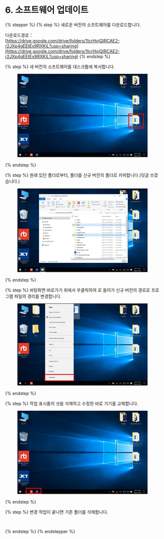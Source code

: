 # 6. 소프트웨어 업데이트

{% stepper %}
{% step %}
새로운 버전의 소프트웨어를 다운로드합니다.

다운로드경로：\
[https://drive.google.com/drive/folders/1IcrHojQlRCAE2-r2JXp4gEEtEx9RXKiL?usp=sharing](https://drive.google.com/drive/folders/1IcrHojQlRCAE2-r2JXp4gEEtEx9RXKiL?usp=sharing)
{% endstep %}

{% step %}
새 버전의 소프트웨어를 데스크톱에 복사합니다.

<figure><img src="img/chapter11/section11.0.1.jpg" alt=""><figcaption></figcaption></figure>
{% endstep %}

{% step %}
원래 있던 폴더로부터, 폴더를 신규 버전의 폴더로 카피합니다.(덧글 쓰겠습니다.)

<figure><img src="img/chapter11/section11.0.2.jpg" alt=""><figcaption></figcaption></figure>
{% endstep %}

{% step %}
바탕화면 바로가기 위에서 우클릭하여 로 들어가 신규 버전의 경로로 프로그램 파일의 경리를 변경합니다.

<figure><img src="img/chapter11/section11.0.3.jpg" alt=""><figcaption></figcaption></figure>
{% endstep %}

{% step %}
작업 표시줄의 샷을 삭제하고 수정한 바로 가기를 교체합니다.

<figure><img src="img/chapter11/section11.0.4.jpg" alt=""><figcaption></figcaption></figure>
{% endstep %}

{% step %}
변경 작업이 끝나면 기존 폴더를 삭제합니다.

<figure><img src="img/chapter11/section11.0.5.jpg" alt=""><figcaption></figcaption></figure>
{% endstep %}
{% endstepper %}
